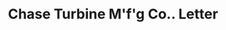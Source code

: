 ---
doi: 10.7916/D8KD38WJ
date_other: '1890'
date_other_textual: '1890'
form: correspondence
genre:
- Letters (correspondence)
name:
- Chase Turbine M'f'g Co.
object_in_context_url: https://biggert.cul.columbia.edu/items/view/ave_biggert_00497
subject_hierarchical_geographic:
- Orange, Massachusetts, United States
subject_name:
- Chase Turbine M'f'g Co.
title: Chase Turbine M'f'g Co.. Letter
sort_title: Chase Turbine M'f'g Co.. Letter
call_number: ave_biggert_00497
coordinates:
- 42.59027777777778,-72.31027777777777
pid: ave_biggert_00497
identifiers: ave_biggert_00497
canvas_id: ldpd:395770
permalink: "/items/ave_biggert_00497/"
layout: iiif-image-page
---